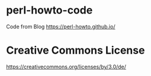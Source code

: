 # perl-howto-code
Code from Blog https://perl-howto.github.io/

# Creative Commons License
https://creativecommons.org/licenses/by/3.0/de/

